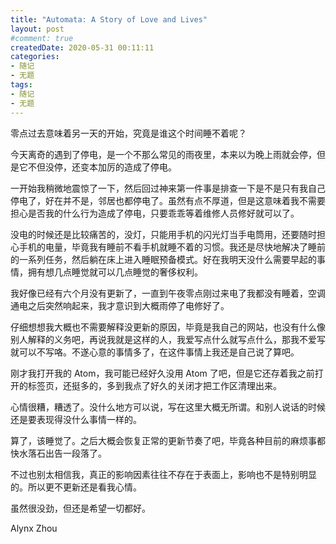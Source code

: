```yaml
---
title: "Automata: A Story of Love and Lives"
layout: post
#comment: true
createdDate: 2020-05-31 00:11:11
categories:
- 随记
- 无题
tags:
- 随记
- 无题
---
```

零点过去意味着另一天的开始，究竟是谁这个时间睡不着呢？

<!--more-->

今天离奇的遇到了停电，是一个不那么常见的雨夜里，本来以为晚上雨就会停，但是它不但没停，还变本加厉的造成了停电。

一开始我稍微地震惊了一下，然后回过神来第一件事是排查一下是不是只有我自己停电了，好在并不是，邻居也都停电了。虽然有点不厚道，但是这意味着我不需要担心是否我的什么行为造成了停电，只要乖乖等着维修人员修好就可以了。

没电的时候还是比较痛苦的，没灯，只能用手机的闪光灯当手电筒用，还要随时担心手机的电量，毕竟我有睡前不看手机就睡不着的习惯。我还是尽快地解决了睡前的一系列任务，然后躺在床上进入睡眠预备模式。好在我明天没什么需要早起的事情，拥有想几点睡觉就可以几点睡觉的奢侈权利。

我好像已经有六个月没有更新了，一直到午夜零点刚过来电了我都没有睡着，空调通电之后突然响起来，我才意识到大概雨停了电修好了。

仔细想想我大概也不需要解释没更新的原因，毕竟是我自己的网站，也没有什么像别人解释的义务吧，再说我就是这样的人，我爱写点什么就写点什么，那我不爱写就可以不写咯。不遂心意的事情多了，在这件事情上我还是自己说了算吧。

刚才我打开我的 Atom，我可能已经好久没用 Atom 了吧，但是它还存着我之前打开的标签页，还挺多的，多到我点了好久的关闭才把工作区清理出来。

心情很糟，糟透了。没什么地方可以说，写在这里大概无所谓。和别人说话的时候还是要表现得没什么事情一样的。

算了，该睡觉了。之后大概会恢复正常的更新节奏了吧，毕竟各种目前的麻烦事都快水落石出告一段落了。

不过也别太相信我，真正的影响因素往往不存在于表面上，影响也不是特别明显的。所以更不更新还是看我心情。

虽然很没劲，但还是希望一切都好。

Alynx Zhou
